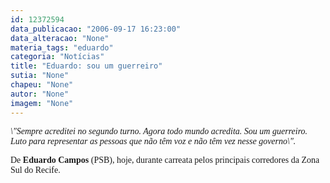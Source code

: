 ```yaml
---
id: 12372594
data_publicacao: "2006-09-17 16:23:00"
data_alteracao: "None"
materia_tags: "eduardo"
categoria: "Notícias"
title: "Eduardo: sou um guerreiro"
sutia: "None"
chapeu: "None"
autor: "None"
imagem: "None"
---
```

<p><P><FONT face=Verdana><EM>\"Sempre acreditei no segundo turno. Agora todo mundo acredita. Sou um guerreiro. Luto para representar as pessoas que não têm voz e não têm vez nesse governo\".</EM></FONT></P></p>
<p><P><FONT face=Verdana>De <STRONG>Eduardo Campos</STRONG> (PSB), hoje, durante carreata pelos principais corredores da Zona Sul do Recife.</FONT></P></p>
<p><P>&nbsp;</P> </p>

